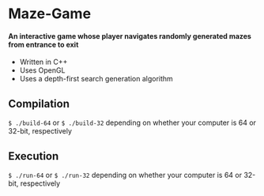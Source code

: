 # Maze-Game

#### An interactive game whose player navigates randomly generated mazes from entrance to exit

- Written in C++
- Uses OpenGL
- Uses a depth-first search generation algorithm

## Compilation
`$ ./build-64` or `$ ./build-32` depending on whether your computer is 64 or 32-bit, respectively

## Execution
`$ ./run-64` or `$ ./run-32` depending on whether your computer is 64 or 32-bit, respectively
